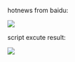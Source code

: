 hotnews from baidu:

![](http://o7ubfyghw.bkt.clouddn.com/baidu%20hotnews.jpg)

script excute result:

![](http://o7ubfyghw.bkt.clouddn.com/crawler%20baidu%20hotNews.jpg)